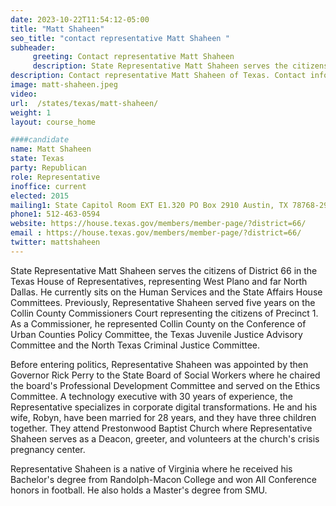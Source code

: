 ```yaml
---
date: 2023-10-22T11:54:12-05:00
title: "Matt Shaheen"
seo_title: "contact representative Matt Shaheen "
subheader:
     greeting: Contact representative Matt Shaheen
     description: State Representative Matt Shaheen serves the citizens of District 66 in the Texas House of Representatives, representing West Plano and far North Dallas. He currently sits on the Human Services and the State Affairs House Committees.
description: Contact representative Matt Shaheen of Texas. Contact information for Matt Shaheen includes email address, phone number, and mailing address.
image: matt-shaheen.jpeg
video:
url:  /states/texas/matt-shaheen/
weight: 1
layout: course_home

####candidate
name: Matt Shaheen
state: Texas
party: Republican
role: Representative
inoffice: current
elected: 2015
mailing1: State Capitol Room EXT E1.320 PO Box 2910 Austin, TX 78768-2910
phone1: 512-463-0594
website: https://house.texas.gov/members/member-page/?district=66/
email : https://house.texas.gov/members/member-page/?district=66/
twitter: mattshaheen
---
```


State Representative Matt Shaheen serves the citizens of District 66 in the Texas House of Representatives, representing West Plano and far North Dallas. He currently sits on the Human Services and the State Affairs House Committees. Previously, Representative Shaheen served five years on the Collin County Commissioners Court representing the citizens of Precinct 1. As a Commissioner, he represented Collin County on the Conference of Urban Counties Policy Committee, the Texas Juvenile Justice Advisory Committee and the North Texas Criminal Justice Committee.

Before entering politics, Representative Shaheen was appointed by then Governor Rick Perry to the State Board of Social Workers where he chaired the board's Professional Development Committee and served on the Ethics Committee. A technology executive with 30 years of experience, the Representative specializes in corporate digital transformations. He and his wife, Robyn, have been married for 28 years, and they have three children together. They attend Prestonwood Baptist Church where Representative Shaheen serves as a Deacon, greeter, and volunteers at the church's crisis pregnancy center.

Representative Shaheen is a native of Virginia where he received his Bachelor's degree from Randolph-Macon College and won All Conference honors in football. He also holds a Master's degree from SMU.

